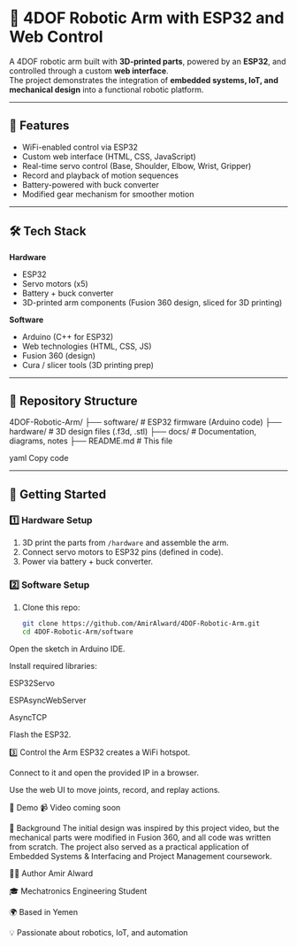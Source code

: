 # 🤖 4DOF Robotic Arm with ESP32 and Web Control

A 4DOF robotic arm built with **3D-printed parts**, powered by an **ESP32**, and controlled through a custom **web interface**.  
The project demonstrates the integration of **embedded systems, IoT, and mechanical design** into a functional robotic platform.

---

## 🔧 Features
- WiFi-enabled control via ESP32  
- Custom web interface (HTML, CSS, JavaScript)  
- Real-time servo control (Base, Shoulder, Elbow, Wrist, Gripper)  
- Record and playback of motion sequences  
- Battery-powered with buck converter  
- Modified gear mechanism for smoother motion  

---

## 🛠️ Tech Stack
**Hardware**  
- ESP32  
- Servo motors (x5)  
- Battery + buck converter  
- 3D-printed arm components (Fusion 360 design, sliced for 3D printing)  

**Software**  
- Arduino (C++ for ESP32)  
- Web technologies (HTML, CSS, JS)  
- Fusion 360 (design)  
- Cura / slicer tools (3D printing prep)  

---

## 📂 Repository Structure
4DOF-Robotic-Arm/
├── software/ # ESP32 firmware (Arduino code)
├── hardware/ # 3D design files (.f3d, .stl)
├── docs/ # Documentation, diagrams, notes
├── README.md # This file

yaml
Copy code

---

## 🚀 Getting Started

### 1️⃣ Hardware Setup
1. 3D print the parts from `/hardware` and assemble the arm.  
2. Connect servo motors to ESP32 pins (defined in code).  
3. Power via battery + buck converter.  

### 2️⃣ Software Setup
1. Clone this repo:
   ```bash
   git clone https://github.com/AmirAlward/4DOF-Robotic-Arm.git
   cd 4DOF-Robotic-Arm/software
Open the sketch in Arduino IDE.

Install required libraries:

ESP32Servo

ESPAsyncWebServer

AsyncTCP

Flash the ESP32.

3️⃣ Control the Arm
ESP32 creates a WiFi hotspot.

Connect to it and open the provided IP in a browser.

Use the web UI to move joints, record, and replay actions.

🎥 Demo
📹 Video coming soon

📖 Background
The initial design was inspired by this project video, but the mechanical parts were modified in Fusion 360, and all code was written from scratch.
The project also served as a practical application of Embedded Systems & Interfacing and Project Management coursework.

👨‍💻 Author
Amir Alward

🎓 Mechatronics Engineering Student

🌍 Based in Yemen

💡 Passionate about robotics, IoT, and automation

